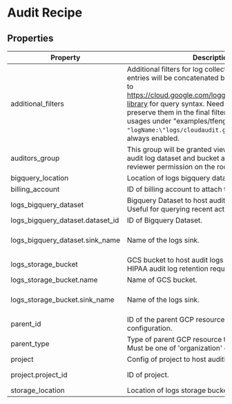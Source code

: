 # Audit Recipe

<!-- These files are auto generated -->

## Properties

| Property | Description | Type | Required | Default | Pattern |
| -------- | ----------- | ---- | -------- | ------- | ------- |
| additional_filters | Additional filters for log collection and export. List entries will be        concatenated by "OR" operator. Refer to        <https://cloud.google.com/logging/docs/view/query-library> for query syntax.        Need to escape \ and " to preserve them in the final filter strings.        See example usages under "examples/tfengine/".        Logs with filter `"logName:\"logs/cloudaudit.googleapis.com\""` is always enabled. | array(string) | false | [] | - |
| auditors_group | This group will be granted viewer access to the audit log dataset and        bucket as well as security reviewer permission on the root resource        specified. | string | true | - | - |
| bigquery_location | Location of logs bigquery dataset. | string | false | - | - |
| billing_account | ID of billing account to attach to this project. | string | false | - | - |
| logs_bigquery_dataset | Bigquery Dataset to host audit logs for 1 year. Useful for querying recent activity. | object | true | - | - |
| logs_bigquery_dataset.dataset_id | ID of Bigquery Dataset. | string | true | - | - |
| logs_bigquery_dataset.sink_name | Name of the logs sink. | string | false | bigquery-audit-logs-sink | - |
| logs_storage_bucket | GCS bucket to host audit logs for 7 years. Useful for HIPAA audit log retention requirements. | object | true | - | - |
| logs_storage_bucket.name | Name of GCS bucket. | string | true | - | - |
| logs_storage_bucket.sink_name | Name of the logs sink. | string | false | storage-audit-logs-sink | - |
| parent_id | ID of the parent GCP resource to apply the configuration. | string | false | - | ^[0-9]{8,25}$ |
| parent_type | Type of parent GCP resource to apply the policy.        Must be one of 'organization' or 'folder'." | string | false | - | ^organization\|folder$ |
| project | Config of project to host auditing resources | object | false | - | - |
| project.project_id | ID of project. | string | false | - | ^[a-z][a-z0-9\-]{4,28}[a-z0-9]$ |
| storage_location | Location of logs storage bucket. | string | false | - | - |
